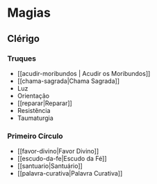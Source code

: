# Magias

## Clérigo
### Truques

- [[acudir-moribundos | Acudir os Moribundos]]
- [[chama-sagrada|Chama Sagrada]]
- Luz
- Orientação
- [[reparar|Reparar]]
- Resistência
- Taumaturgia

### Primeiro Círculo

- [[favor-divino|Favor Divino]]
- [[escudo-da-fe|Escudo da Fé]]
- [[santuario|Santuário]]
- [[palavra-curativa|Palavra Curativa]]